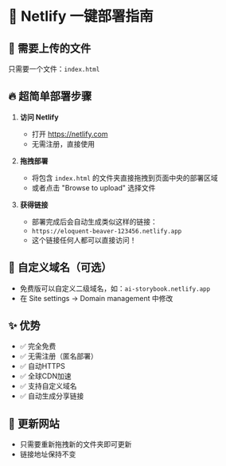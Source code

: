 # 🚀 Netlify 一键部署指南

## 📁 需要上传的文件
只需要一个文件：`index.html`

## 🔥 超简单部署步骤

1. **访问 Netlify**
   - 打开 https://netlify.com
   - 无需注册，直接使用

2. **拖拽部署**
   - 将包含 `index.html` 的文件夹直接拖拽到页面中央的部署区域
   - 或者点击 "Browse to upload" 选择文件

3. **获得链接**
   - 部署完成后会自动生成类似这样的链接：
   - `https://eloquent-beaver-123456.netlify.app`
   - 这个链接任何人都可以直接访问！

## 🎨 自定义域名（可选）
- 免费版可以自定义二级域名，如：`ai-storybook.netlify.app`
- 在 Site settings → Domain management 中修改

## ✨ 优势
- ✅ 完全免费
- ✅ 无需注册（匿名部署）
- ✅ 自动HTTPS
- ✅ 全球CDN加速
- ✅ 支持自定义域名
- ✅ 自动生成分享链接

## 🔄 更新网站
- 只需要重新拖拽新的文件夹即可更新
- 链接地址保持不变